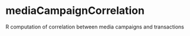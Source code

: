 mediaCampaignCorrelation
========================

R computation of correlation between media campaigns and transactions
